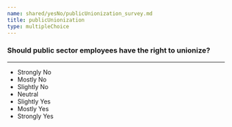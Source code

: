 ```yaml
---
name: shared/yesNo/publicUnionization_survey.md
title: publicUnionization
type: multipleChoice
---
```


### Should public sector employees have the right to unionize?

---

- Strongly No
- Mostly No
- Slightly No
- Neutral
- Slightly Yes
- Mostly Yes
- Strongly Yes

